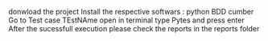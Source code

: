 donwload the project
Install the respective softwars : python BDD cumber
Go to Test case
TEstNAme open in terminal
type Pytes and press enter
After the sucessfull execution please check the reports in the reports folder
